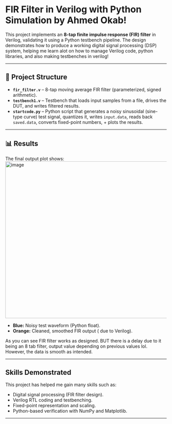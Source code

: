 # FIR Filter in Verilog with Python Simulation by Ahmed Okab!


This project implements an **8-tap finite impulse response (FIR) filter** in Verilog, validating it using a Python testbench pipeline. The design demonstrates how to produce a working digital signal processing (DSP) system, helping me learn alot on how to manage Verilog code, python libraries, and also making testbenches in verilog!

---


## 🧩 Project Structure

- **`fir_filter.v`** – 8-tap moving average FIR filter (parameterized, signed arithmetic).  
- **`testbench1.v`** – Testbench that loads input samples from a file, drives the DUT, and writes filtered results.  
- **`startcode.py`** – Python script that generates a noisy sinusoidal (sine-type curve) test signal, quantizes it, writes `input.data`, reads back `saved.data`, converts fixed-point numbers, + plots the results.  

---

## 📊 Results

The final output plot shows:
<img width="990" height="490" alt="image" src="https://github.com/user-attachments/assets/759d191e-7468-4cc2-ab0b-b96e90bcec18" />
- **Blue:** Noisy test waveform (Python float).  
- **Orange:** Cleaned, smoothed FIR output ( due to Verilog).  

As you can see FIR filter works as designed. BUT there is a delay due to it being an 8 tab filter, output value depending on previous values lol. However, the data is smooth as intended.

---

##  Skills Demonstrated

This project has helped me gain many skills such as:

- Digital signal processing (FIR filter design).  
- Verilog RTL coding and testbenching.  
- Fixed-point representation and scaling.   
- Python-based verification with NumPy and Matplotlib.  


---


